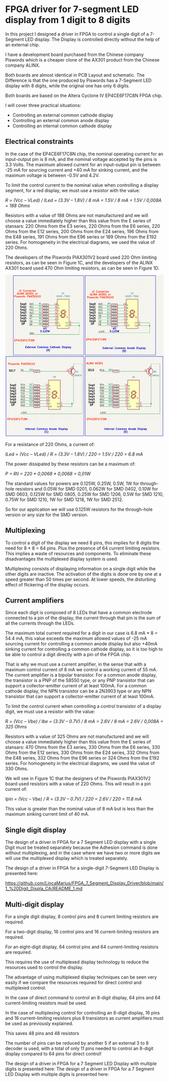 # FPGA driver for 7-segment LED display from 1 digit to 8 digits
In this project I designed a driver in FPGA to control a single digit of a 7-Segment LED display. The Display is controlled directly without the help of an external chip.

I have a development board purchased from the Chinese company Piswords which is a cheaper clone of the AX301 product from the Chinese company ALINX.

Both boards are almost identical in PCB Layout and schematic. The Difference is that the one produced by Piswords has a 7-Segment LED display with 8 digits, while the original one has only 6 digits.

Both boards are based on the Altera Cyclone IV EP4CE6F17C8N FPGA chip.

I will cover three practical situations:
- Controlling an external common cathode display
- Controlling an external common anode display
- Controlling an internal common cathode display

## Electrical constraints
In the case of the EP4CE6F17C8N chip, the nominal operating current for an input-output pin is 8 mA, and the nominal voltage accepted by the pins is 3.3 Volts. The maximum allowed current for an input-output pin is between -25 mA for sourcing current and +40 mA for sinking current, and the maximum voltage is between -0.5V and 4.2V.

To limit the control current to the nominal value when controlling a display segment, for a red display, we must use a resistor with the value:

*R = (Vcc – VLed) / ILed = (3.3V – 1.8V) / 8 mA = 1.5V / 8 mA = 1.5V / 0,008A = 188 Ohms*

Resistors with a value of 188 Ohms are not manufactured and we will choose a value immediately higher than this value from the E series of stansars: 220 Ohms from the E3 series, 220 Ohms from the E6 series, 220 Ohms from the E12 series, 200 Ohms from the E24 series, 196 Ohms from the E48 series, 191 Ohms from the E96 series or 189 Ohms from the E192 series. For homogeneity in the electrical diagrams, we used the value of 220 Ohms.

The developers of the Piswords PIAX301V2 board used 220 Ohm limiting resistors, as can be seen in Figure 1C, and the developers of the ALINX AX301 board used 470 Ohm limiting resistors, as can be seen in Figure 1D.

![ Figure 1 ](/Pictures/Figure1.png)

For a resistance of 220 Ohms, a current of:

*ILed = (Vcc – VLed) / R = (3.3V – 1.8V) / 220 = 1.5V / 220 = 6.8 mA*

The power dissipated by these resistors can be a maximum of:

*P = R*I*I = 220 * 0,0068 * 0,0068 = 0,01W*

The standard values ​​for powers are 0.125W, 0.25W, 0.5W, 1W for through-hole resistors and 0.05W for SMD 0201, 0.062W for SMD 0402, 0.10W for SMD 0603, 0.125W for SMD 0805, 0.25W for SMD 1206, 0.5W for SMD 1210, 0.75W for SMD 1210, 1W for SMD 1218, 1W for SMD 2512.

So for our application we will use 0.125W resistors for the through-hole version or any size for the SMD version.

## Multiplexing
To control a digit of the display we need 8 pins, this implies for 8 digits the need for 8 * 8 = 64 pins. Plus the presence of 64 current limiting resistors. This implies a waste of resources and components. To eliminate these disadvantages the multiplexed display system is used.

Multiplexing consists of displaying information on a single digit while the other digits are inactive. The activation of the digits is done one by one at a speed greater than 50 times per second. At lower speeds, the disturbing effect of flickering of the display occurs.

## Current amplifiers
Since each digit is composed of 8 LEDs that have a common electrode connected to a pin of the display, the current through that pin is the sum of all the currents through the LEDs.

The maximum total current required for a digit in our case is 6.8 mA * 8 = 54.4 mA, this value exceeds the maximum allowed values of -25 mA sourcing current for controlling a common anode display but also +40mA sinking current for controlling a common cathode display, so it is too high to be able to control a digit directly with a pin of the FPGA chip.

That is why we must use a current amplifier, in the sense that with a maximum control current of 8 mA we control a working current of 55 mA. The current amplifier is a bipolar transistor. For a common anode display, the transistor is a PNP of the S8550 type, or any PNP transistor that can support a collector-emitter current of at least 100mA. For a common cathode display, the NPN transistor can be a 2N3903 type or any NPN transistor that can support a collector-emitter current of at least 100mA.

To limit the control current when controlling a control transistor of a display digit, we must use a resistor with the value:

*R = (Vcc – Vbe) / Ibe = (3.3V – 0.7V) / 8 mA = 2.6V / 8 mA = 2.6V / 0,008A = 325 Ohms*

Resistors with a value of 325 Ohms are not manufactured and we will choose a value immediately higher than this value from the E series of stansars: 470 Ohms from the E3 series, 330 Ohms from the E6 series, 330 Ohms from the E12 series, 330 Ohms from the E24 series, 332 Ohms from the E48 series, 332 Ohms from the E96 series or 324 Ohms from the E192 series. For homogeneity in the electrical diagrams, we used the value of 330 Ohms.

We will see in Figure 1C that the designers of the Piswords PIAX301V2 board used resistors with a value of 220 Ohms. This will result in a pin current of:

*Ipin = (Vcc – Vbe) / R = (3.3V – 0.7V) / 220 = 2.6V / 220 = 11.8 mA*

This value is greater than the nominal value of 8 mA but is less than the maximum sinking current limit of 40 mA.

## Single digit display
The design of a driver in FPGA for a 7 Segment LED display with a single Digit must be treated separately because the Adhesion command is done without multiplexing, and in the case where we have two or more digits we will use the multiplexed display which is treated separately.

The design of a driver in FPGA for a single-digit 7-Segment LED Display is presented here:

https://github.com/LincaMarius/FPGA_7_Segment_Display_Driver/blob/main/1_%20Digit_Displa_CA/README_1.md

## Multi-digit display
For a single digit display, 8 control pins and 8 current limiting resistors are required.

For a two-digit display, 16 control pins and 16 current-limiting resistors are required.

For an eight-digit display, 64 control pins and 64 current-limiting resistors are required.

This requires the use of multiplexed display technology to reduce the resources used to control the display.

The advantage of using multiplexed display techniques can be seen very easily if we compare the resources required for direct control and multiplexed control.

In the case of direct command to control an 8-digit display, 64 pins and 64 current-limiting resistors must be used.

In the case of multiplexing control for controlling an 8-digit display, 16 pins and 16 current-limiting resistors plus 8 transistors as current amplifiers must be used as previously explained.

This saves 48 pins and 48 resistors

The number of pins can be reduced by another 5 if an external 3 to 8 decoder is used, with a total of only 11 pins needed to control an 8-digit display compared to 64 pins for direct control!

The design of a driver in FPGA for a 7 Segment LED Display with multiple digits is presented here:
The design of a driver in FPGA for a 7 Segment LED Display with multiple digits is presented here:


